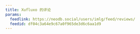 ```yaml
---
title: Xufluxo 的评论
params:
  feedlink: https://neodb.social/users/imlg/feed/reviews/
  feedid: df04c3a64e9c67a0f965de3d6c6aa1d9
---
```

